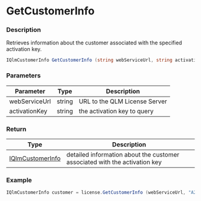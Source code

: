 # GetCustomerInfo

### Description

Retrieves information about the customer associated with the specified activation key.

```csharp
IQlmCustomerInfo GetCustomerInfo (string webServiceUrl, string activationKey)
```

### Parameters

| Parameter     |  Type  | Description                   |
| ------------- | :----: | ----------------------------- |
| webServiceUrl | string | URL to the QLM License Server |
| activationKey | string | the activation key to query   |

### Return

| Type                                                                    | Description                                                                |
| ----------------------------------------------------------------------- | -------------------------------------------------------------------------- |
| [IQlmCustomerInfo](https://soraco.readme.io/reference/iqlmcustomerinfo) | detailed information about the customer associated with the activation key |

### Example

```c#
IQlmCustomerInfo customer = license.GetCustomerInfo (webServiceUrl, "A2GM0-50K00-PYU3F-784HH-1U1V5T");
```
